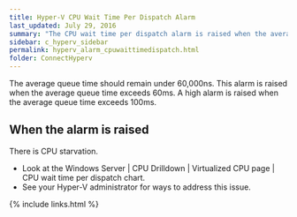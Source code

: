 ```yaml
---
title: Hyper-V CPU Wait Time Per Dispatch Alarm
last_updated: July 29, 2016
summary: "The CPU wait time per dispatch alarm is raised when the average queue time for the virtual machine waiting for CPU to become available exceeds a threshold."
sidebar: c_hyperv_sidebar
permalink: hyperv_alarm_cpuwaittimedispatch.html
folder: ConnectHyperv
---
```




The average queue time should remain under 60,000ns. This alarm is raised when the average queue time exceeds 60ms. A high alarm is raised when the average queue time exceeds 100ms.

## When the alarm is raised

There is CPU starvation.

*  Look at the Windows Server \| CPU Drilldown \| Virtualized CPU page \| CPU wait time per dispatch chart.
*  See your Hyper-V administrator for ways to address this issue.


{% include links.html %}
